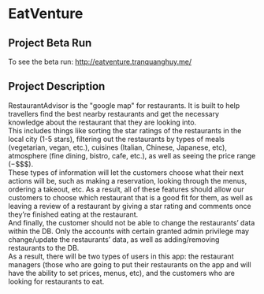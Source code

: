 # EatVenture

## Project Beta Run

To see the beta run: http://eatventure.tranquanghuy.me/

## Project Description

RestaurantAdvisor is the "google map" for restaurants. It is built to help travellers find the best
nearby restaurants and get the necessary knowledge about the restaurant that they are looking
into.
<br />
This includes things like sorting the star ratings of the restaurants in the local city (1-5 stars),
filtering out the restaurants by types of meals (vegetarian, vegan, etc.), cuisines (Italian,
Chinese, Japanese, etc), atmosphere (fine dining, bistro, cafe, etc.), as well as seeing the price
range ($-$$$$).
<br />
These types of information will let the customers choose what their next actions will be, such as
making a reservation, looking through the menus, ordering a takeout, etc. As a result, all of
these features should allow our customers to choose which restaurant that is a good fit for them,
as well as leaving a review of a restaurant by giving a star rating and comments once they’re
finished eating at the restaurant.
<br />
And finally, the customer should not be able to change the restaurants’ data within the DB. Only
the accounts with certain granted admin privilege may change/update the restaurants’ data, as well as adding/removing restaurants
to the DB.
<br />
As a result, there will be two types of users in this app: the restaurant managers (those who are
going to put their restaurants on the app and will have the ability to set prices, menus, etc), and
the customers who are looking for restaurants to eat.

